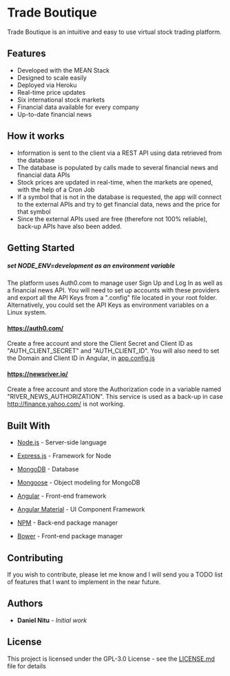 # Trade Boutique

Trade Boutique is an intuitive and easy to use virtual stock trading platform.

## Features
- Developed with the MEAN Stack
- Designed to scale easily
- Deployed via Heroku
- Real-time price updates
- Six international stock markets
- Financial data available for every company
- Up-to-date financial news

## How it works
- Information is sent to the client via a REST API using data retrieved from the database
- The database is populated by calls made to several financial news and financial data APIs
- Stock prices are updated in real-time, when the markets are opened, with the help of a Cron Job
- If a symbol that is not in the database is requested, the app will connect to the external APIs and try to get financial data, news and the price for that symbol
- Since the external APIs used are free (therefore not 100% reliable), back-up APIs have also been added.

## Getting Started

##### set NODE_ENV=development as an environment variable
The platform uses Auth0.com to manage user Sign Up and Log In as well as a financial news API. You will need to set up accounts with these providers and export all the API Keys from a ".config" file located in your root folder.
Alternatively, you could set the API Keys as environment variables on a Linux system.
#### https://auth0.com/
Create a free account and store the Client Secret and Client ID as "AUTH_CLIENT_SECRET" and "AUTH_CLIENT_ID".
You will also need to set the Domain and Client ID in Angular, in [app.config.js](client/app/app.config.js)
#### https://newsriver.io/
Create a free account and store the Authorization code in a variable named "RIVER_NEWS_AUTHORIZATION". This service is used as a back-up in case http://finance.yahoo.com/ is not working.

## Built With

* [Node.js](https://nodejs.org/en/) - Server-side language
* [Express.js](https://expressjs.com/) - Framework for Node

* [MongoDB](https://www.mongodb.com/) - Database
* [Mongoose](http://mongoosejs.com/) - Object modeling for MongoDB

* [Angular](https://angularjs.org/) - Front-end framework
* [Angular Material](https://material.angularjs.org/latest/) - UI Component Framework

* [NPM](https://www.npmjs.com/) - Back-end package manager
* [Bower](https://bower.io/) - Front-end package manager

## Contributing

If you wish to contribute, please let me know and I will send you a TODO list of features that I want to implement in the near future.

## Authors

* **Daniel Nitu** - *Initial work*

## License

This project is licensed under the GPL-3.0 License - see the [LICENSE.md](LICENSE.md) file for details
